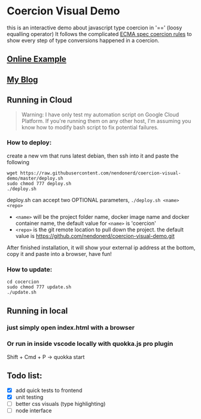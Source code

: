# Coercion Visual Demo
this is an interactive demo about javascript type coercion in '==' (loosy equalling operator)
It follows the complicated [ECMA spec coercion rules](https://www.ecma-international.org/ecma-262/9.0/index.html#sec-abstract-equality-comparison) to show every step of type conversions happened in a coercion.

## [Online Example](34.92.228.238)
## [My Blog](https://nendo.ml)


## Running in Cloud
> Warning: I have only test my automation script on Google Cloud Platform. If you're running them on any other host, I'm assuming you know how to modify bash script to fix potential failures.

### How to deploy:

create a new vm that runs latest debian, then ssh into it and paste the following
```
wget https://raw.githubusercontent.com/nendonerd/coercion-visual-demo/master/deploy.sh
sudo chmod 777 deploy.sh
./deploy.sh
```
deploy.sh can accept two OPTIONAL parameters, `./deploy.sh <name> <repo>`
- `<name>` will be the project folder name, docker image name and docker container name, the default value for `<name>` is 'coercion'
- `<repo>` is the git remote location to pull down the project. the default value is https://github.com/nendonerd/coercion-visual-demo.git

After finished installation, it will show your external ip address at the bottom, copy it and paste into a browser, have fun!

### How to update:
```
cd cocercion
sudo chmod 777 update.sh
./update.sh
```

## Running in local
<!-- ## You can run the coercion.js without the bloated html
```
node coercion.js
``` -->
### just simply open index.html with a browser

### Or run in inside vscode locally with quokka.js pro plugin
Shift + Cmd + P -> quokka start


## Todo list:
- [x] add quick tests to frontend
- [x] unit testing
- [ ] better css visuals (type highlighting)
- [ ] node interface